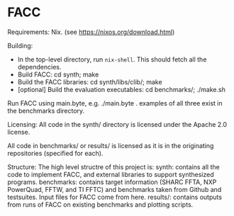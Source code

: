 # FACC

Requirements: Nix. (see https://nixos.org/download.html)

Building:
- In the top-level directory, run `nix-shell`.  This should fetch all the dependencies.
- Build FACC: cd synth; make
- Build the FACC libraries: cd synth/libs/clib/; make
- [optional] Build the evaluation executables: cd benchmarks/; ./make.sh

Run FACC using main.byte, e.g. ./main.byte <compile settings file> <io specification> <api specification>.  examples of all three exist in the benchmarks directory.

Licensing:
All code in the synth/ directory is licensed under the Apache 2.0 license.

All code in benchmarks/ or results/ is licensed as it is in the originating repositories (specified for each).

Structure:
The high level structre of this project is:
synth: contains all the code to implement FACC, and external libraries to support synthesized programs.
benchmarks: contains target information (SHARC FFTA, NXP PowerQuad, FFTW, and TI FFTC) and benchmarks taken from Github and testsuites.  Input files for FACC come from here.
results/: contains outputs from runs of FACC on existing benchmarks and plotting scripts.
